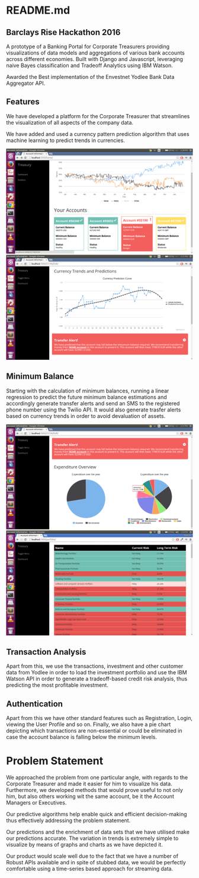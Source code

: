 
# README.md

## Barclays Rise Hackathon 2016

A prototype of a Banking Portal for Corporate Treasurers providing visualizations of data models and aggregations of various bank accounts across different economies. Built with Django and Javascript, leveraging naive Bayes classification and Tradeoff Analytics using IBM Watson.

Awarded the Best implementation of the Envestnet Yodlee Bank Data Aggregator API.

## Features

We have developed a platform for the Corporate Treasurer that streamlines the visualization of all aspects of the company data.

We have added and used a currency pattern prediction algorithm that uses machine learning to predict trends in currencies.

![Hackathon Screenshot 1](res/hack1.png?raw=true "Minimum Balance")
![Hackathon Screenshot 2](res/hack2.png?raw=true "Currency Prediction Sample")

## Minimum Balance

Starting with the calculation of minimum balances, running a linear regression to predict the future minimum balance estimations and accordingly generate transfer alerts and send an SMS to the registered phone number using the Twilio API. It would also generate trasfer alerts based on currency trends in order to avoid devaluation of assets.

![Hackathon Screenshot 3](res/hack3.png?raw=true "Transaction Data")
![Hackathon Screenshot 4](res/hack4.png?raw=true "Tradeoff Analytics")

## Transaction Analysis 

Apart from this, we use the transactions, investment and other customer data from Yodlee in order to load the investment portfolio and use the IBM Watson API in order to generate a tradeoff-based credit risk analysis, thus predicting the most profitable investment.

## Authentication

Apart from this we have other standard features such as Registration, Login, viewing the User Profile and so on. 
Finally, we also have a pie chart depicting which transactions are non-essential or could be eliminated in case the account balance is falling below the minimum levels.


# Problem Statement

We approached the problem from one particular angle, with regards to the Corporate Treasurer and made it easier for him to visualize his data. Furthermore, we developed methods that would prove useful to not only him, but also others working wit the same account, be it the Account Managers or Executives.

Our predictive algorithms help enable quick and efficient decision-making thus effectively addressing the problem statement.

Our predictions and the enrichment of data sets that we have utilised make our predictions accurate. The variation in trends is extremely simple to visualize by means of graphs and charts as we have depicted it.

Our product would scale well due to the fact that we have a number of Robust APIs available and in spite of stubbed data, we would be perfectly comfortable using a time-series based approach for streaming data. 

<!--DOCTYPE html>
<html>
<title>Fintech Webapp</title>

<xmp theme="united" style="display:none;">
	
</xmp>

<script src="http://strapdownjs.com/v/0.2/strapdown.js"></script>
</html>-->